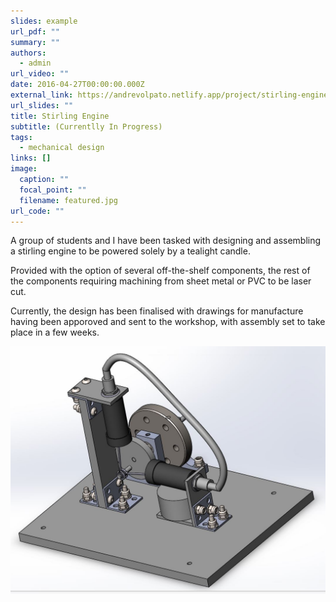 ```yaml
---
slides: example
url_pdf: ""
summary: ""
authors:
  - admin
url_video: ""
date: 2016-04-27T00:00:00.000Z
external_link: https://andrevolpato.netlify.app/project/stirling-engine/
url_slides: ""
title: Stirling Engine
subtitle: (Currentlly In Progress)
tags:
  - mechanical design
links: []
image:
  caption: ""
  focal_point: ""
  filename: featured.jpg
url_code: ""
---
```

A group of students and I have been tasked with designing and assembling a stirling engine to be powered solely by a tealight candle.

Provided with the option of several off-the-shelf components, the rest of the components requiring machining from sheet metal or PVC to be laser cut.

Currently, the design has been finalised with drawings for manufacture having been apporoved and sent to the workshop, with assembly set to take place in a few weeks.

![](capture.jpg)